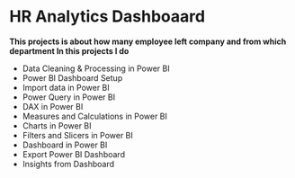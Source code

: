 # HR Analytics Dashboaard
**This projects is about how many employee left company and from which department
In this projects I do**
- Data Cleaning & Processing in Power BI
- Power BI Dashboard Setup
- Import data in Power BI
- Power Query in Power BI
- DAX in Power BI
- Measures and Calculations in Power BI
- Charts in Power BI
- Filters and Slicers in Power BI
- Dashboard in Power BI 
- Export Power BI Dashboard
- Insights from Dashboard 
